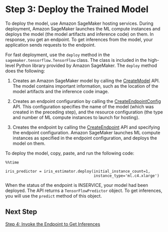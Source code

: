 # Step 3: Deploy the Trained Model<a name="tf-example1-deploy"></a>

To deploy the model, use Amazon SageMaker hosting services\. During deployment, Amazon SageMaker launches the ML compute instances and deploys the model \(the model artifacts and inference code\) on them\. In response, you get an endpoint\. To get inferences from the model, your application sends requests to the endpoint\. 

For fast deployment, use the `deploy` method in the `sagemaker.tensorflow.TensorFlow` class\. The class is included in the high\-level Python library provided by Amazon SageMaker\. The `deploy` method does the following: 

1. Creates an Amazon SageMaker model by calling the [CreateModel](API_CreateModel.md) API\. The model contains important information, such as the location of the model artifacts and the inference code image\. 

1. Creates an endpoint configuration by calling the [CreateEndpointConfig](API_CreateEndpointConfig.md) API\. This configuration specifies the name of the model \(which was created in the preceding step\), and the resource configuration \(the type and number of ML compute instances to launch for hosting\)\.

1. Creates the endpoint by calling the [CreateEndpoint](API_CreateEndpoint.md) API and specifying the endpoint configuration\. Amazon SageMaker launches ML compute instances as specified in the endpoint configuration, and deploys the model on them\. 

To deploy the model, copy, paste, and run the following code:

```
%%time

iris_predictor = iris_estimator.deploy(initial_instance_count=1,
                                       instance_type='ml.c4.xlarge')
```

When the status of the endpoint is INSERVICE, your model had been deployed\. The API returns a `TensorFlowPredictor` object\. To get inferences, you will use the `predict` method of this object\.

## Next Step<a name="tf-example1-deploy-nexttopic"></a>

 [Step 4: Invoke the Endpoint to Get Inferences](tf-example1-invoke.md) 
